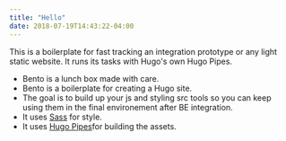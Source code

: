 ```yaml
---
title: "Hello"
date: 2018-07-19T14:43:22-04:00
---
```


This is a boilerplate for fast tracking an integration prototype or any light static website. It runs its tasks with Hugo's own Hugo Pipes.

- Bento is a lunch box made with care.
- Bento is a boilerplate for creating a Hugo site.
- The goal is to build up your js and styling src tools so you can keep using them in the final environement after BE integration.
- It uses [Sass](href="https://sass-lang.com") for style.
- It uses [Hugo Pipes](href="https://gruntjs.com/")for building the assets.
		

